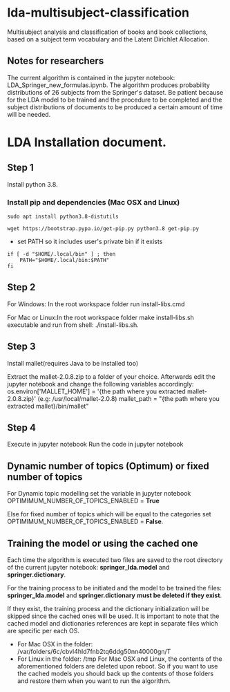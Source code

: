 # lda-multisubject-classification
Multisubject analysis and classification of books and book collections, based on a subject term vocabulary and the Latent Dirichlet Allocation.

## Notes for researchers
The current algorithm is contained in the jupyter notebook: LDA_Springer_new_formulas.ipynb.
The algorithm produces probability distributions of 26 subjects from the Springer's dataset.
Be patient because for the LDA model to be trained and the procedure to be completed and the subject distributions of documents to be produced a certain amount of time will be needed. 

# LDA Installation document.
## Step 1
Install python 3.8.

### Install pip and dependencies (Mac OSX and Linux)
```sudo apt install python3.8-distutils```

```wget https://bootstrap.pypa.io/get-pip.py python3.8 get-pip.py```

* set PATH so it includes user's private bin if it exists
```
if [ -d "$HOME/.local/bin" ] ; then
    PATH="$HOME/.local/bin:$PATH"
fi
```

## Step 2
For Windows: In the root workspace folder run install-libs.cmd

For Mac or Linux:In the root workspace folder make install-libs.sh executable and run from shell: ./install-libs.sh.

## Step 3 
Install mallet(requires Java to be installed too)

Extract the mallet-2.0.8.zip to a folder of your choice.
Afterwards edit the jupyter notebook and change the following variables accordingly:
os.environ['MALLET_HOME'] = '{the path where you extracted mallet-2.0.8.zip}' (e.g: /usr/local/mallet-2.0.8)
mallet_path = "{the path where you extracted mallet}/bin/mallet"

## Step 4
Execute in jupyter notebook
Run the code in jupyter notebook

## Dynamic number of topics (Optimum) or fixed number of topics
For Dynamic topic modelling set the variable in jupyter notebook
OPTIMIMUM_NUMBER_OF_TOPICS_ENABLED = <b>True</b><br/>

Else for fixed number of topics which will be equal to the categories set
OPTIMIMUM_NUMBER_OF_TOPICS_ENABLED = <b>False</b>.

## Training the model or using the cached one
Each time the algorithm is executed two files are saved to the root directory of the current jupyter notebook: <b>springer_lda.model</b> and <b>springer.dictionary</b>.

For the training process to be initiated and the model to be trained the files:
<b>springer_lda.model</b> and <b>springer.dictionary</b> <b>must be deleted if they exist</b>. 

If they exist, the training process and the dictionary initialization will be skipped since the cached ones will be used.
It is important to note that the cached model and dictionaries references are kept in separate files
which are specific per each OS.

* For Mac OSX in the folder: /var/folders/6c/cbvl4hld7fnb2tq6ddg50nn40000gn/T
* For Linux in the folder: /tmp
For Mac OSX and Linux, the contents of the aforementioned folders are deleted upon reboot.
So if you want to use the cached models you should back up the contents of those folders and restore
them when you want to run the algorithm.
